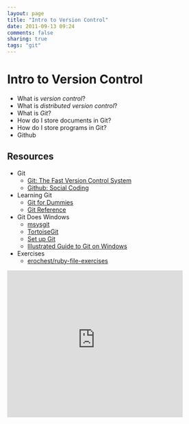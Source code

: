 ```yaml
---
layout: page
title: "Intro to Version Control"
date: 2011-09-13 09:24
comments: false
sharing: true
tags: "git"
---
```


# Intro to Version Control

* What is *version control*?
* What is *distributed version control*?
* What is *Git*?
* How do I store documents in Git?
* How do I store programs in Git?
* Github

## Resources

* Git
  - [Git: The Fast Version Control System][1]
  - [Github: Social Coding][2]
* Learning Git
  - [Git for Dummies][3]
  - [Git Reference][4]
* Git Does Windows
  - [msysgit][5]
  - [TortoiseGit][5]
  - [Set up Git][7]
  - [Illustrated Guide to Git on Windows][8]
* Exercises
  - [erochest/ruby-file-exercises][9]

<iframe src="https://docs.google.com/present/embed?id=dhqw7hgz_114dwcx93dh" frameborder="0" width="410" height="342"></iframe>

[1]: http://git-scm.com/ 'Git'
[2]: https://github.com/ 'Github'
[3]: http://wiki.freegeek.org/index.php/Git_for_dummies 'Git for Dummies'
[4]: http://gitref.org/ 'Git Reference'
[5]: http://code.google.com/p/msysgit/ 'msysgit'
[6]: http://code.google.com/p/tortoisegit/ 'TortoiseGit'
[7]: http://help.github.com/win-set-up-git/ 'Set up Git on Windows'
[8]: http://nathanj.github.com/gitguide/tour.html 'An Illustrated Guide to Git on Windows'
[9]: https://github.com/erochest/ruby-file-exercises 'ruby-file-exercises'

